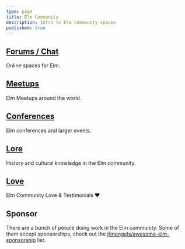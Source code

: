 ```yaml
---
type: page
title: Elm Community
description: Intro to Elm community spaces
published: true
---
```



## [Forums / Chat](/community/forums-chat)

Online spaces for Elm.

## [Meetups](/community/meetups)

Elm Meetups around the world.

## [Conferences](/community/conferences)

Elm conferences and larger events.

## [Lore](/lore)

History and cultural knowledge in the Elm community.

## [Love](/community/love)

Elm Community Love & Testimonials ❤️


## Sponsor

There are a bunch of people doing work in the Elm community. Some of them accept sponsorships, check out the [jfmengels/awesome-elm-sponsorship](https://github.com/jfmengels/awesome-elm-sponsorship) list.

